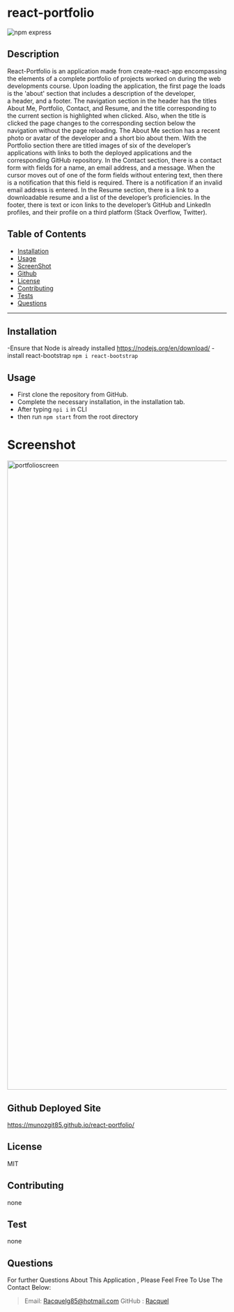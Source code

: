 # react-portfolio

![npm express](https://img.shields.io/npm/l/express)</br>

## Description

React-Portfolio is an application made from create-react-app encompassing the elements of a
complete portfolio of projects worked on during the web developments course. Upon loading the application,
the first page the loads is the 'about' section that includes a description of the developer,  
a header, and a footer. The navigation section in the header has the titles About Me, Portfolio, Contact, and Resume, and
the title corresponding to the current section is highlighted when clicked. Also, when the title
is clicked the page changes to the corresponding section below the navigation without the page reloading.
The About Me section has a recent photo or avatar of the developer and a short bio about them.
With the Portfolio section there are titled images of six of the developer’s applications with
links to both the deployed applications and the corresponding GitHub repository. In the Contact section,
there is a contact form with fields for a name, an email address, and a message. When the cursor moves out
of one of the form fields without entering text, then there is a notification that this field is required.
There is a notification if an invalid email address is entered. In the Resume section, there is a link to
a downloadable resume and a list of the developer’s proficiencies. In the footer, there is text or icon links
to the developer’s GitHub and LinkedIn profiles, and their profile on a third platform (Stack Overflow, Twitter).

## Table of Contents

- [Installation](#Installation)
- [Usage](#Usage)
- [ScreenShot](#Screenshot)
- [Github](#Github)
- [License](#license)
- [Contributing](#Contributing)
- [Tests](#Tests)
- [Questions](#Questions)

---

## Installation

-Ensure that Node is already installed https://nodejs.org/en/download/
-install react-bootstrap `npm i react-bootstrap`

## Usage

- First clone the repository from GitHub.
- Complete the necessary installation, in the installation tab.
- After typing `npi i` in CLI
- then run `npm start` from the root directory

# Screenshot

<img width="1440" alt="portfolioscreen" src="https://user-images.githubusercontent.com/107218022/204707791-23dbb6e7-0ff1-48b0-a509-db63f0555bec.png">

## Github Deployed Site

https://munozgit85.github.io/react-portfolio/

## License

MIT

## Contributing

none

## Test

none

## Questions

For further Questions About This Application , Please Feel Free To Use The Contact Below:

> Email: Racquelg85@hotmail.com
> GitHub : [Racquel](https://github.com/munozgit85/react-portfolio.git)
